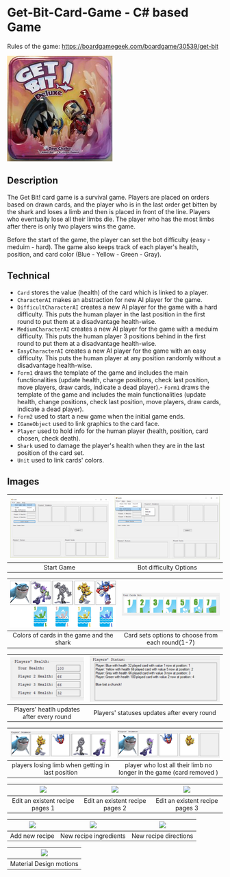 # Get-Bit-Card-Game - C# based Game

Rules of the game: https://boardgamegeek.com/boardgame/30539/get-bit

![main screen](https://github.com/aza0092/Get-Bit-Card-Game/blob/master/GetBit%20Project/media/mainScreen.jpg)

## Description

The Get Bit! card game is a survival game. Players are placed on orders based on drawn cards, and the player who is in the last order get bitten by the shark and loses a limb and then is placed in front of the line. Players who eventually lose all their limbs die. The player who has the most limbs after there is only two players wins the game.

Before the start of the game, the player can set the bot difficulty (easy - meduim - hard). The game also keeps track of each player's health, position, and card color (Blue - Yellow - Green - Gray).

## Technical 
- `Card` stores the value (health) of the card which is linked to a player. 
- `CharacterAI` makes an abstraction for new AI player for the game.
- `DifficultCharacterAI` creates a new AI player for the game with a hard difficulty. This puts the human player in the last position in the first round to put them at a disadvantage health-wise.
- `MediumCharacterAI` creates a new AI player for the game with a meduim difficulty. This puts the human player 3 positions behind in the first round to put them at a disadvantage health-wise.
- `EasyCharacterAI` creates a new AI player for the game with an easy difficulty. This puts the human player at any position randomly without a disadvantage health-wise.
- `Form1` draws the template of the game and includes the main functionalities (update health, change positions, check last position, move players, draw cards, indicate a dead player).- `Form1` draws the template of the game and includes the main functionalities (update health, change positions, check last position, move players, draw cards, indicate a dead player).
- `Form2` used to start a new game when the initial game ends.
- `IGameObject` used to link graphics to the card face.
- `Player` used to hold info for the human player (health, position, card chosen, check death).
- `Shark` used to damage the player's health when they are in the last position of the card set.
- `Unit` used to link cards' colors.

## Images
| ![](https://github.com/aza0092/Get-Bit-Card-Game/blob/master/GetBit%20Project/media/startGame.png) | ![](https://github.com/aza0092/Get-Bit-Card-Game/blob/master/GetBit%20Project/media/botDifficulty.png) |
|:---:|:---:|
| Start Game  | Bot difficulty Options |


| ![](https://github.com/aza0092/Get-Bit-Card-Game/blob/master/GetBit%20Project/media/cardColors.png) | ![](https://github.com/aza0092/Get-Bit-Card-Game/blob/master/GetBit%20Project/media/cardSets.PNG) |
|:---:|:---:|
| Colors of cards in the game and the shark | Card sets options to choose from each round(1-7) |


| ![](https://github.com/aza0092/Get-Bit-Card-Game/blob/master/GetBit%20Project/media/health.PNG) | ![](https://github.com/aza0092/Get-Bit-Card-Game/blob/master/GetBit%20Project/media/status.PNG) |
|:---:|:---:|
| Players' heatlh updates after every round | Players' statuses updates after every round |


| ![](https://github.com/aza0092/Get-Bit-Card-Game/blob/master/GetBit%20Project/media/limbs.PNG) | ![](https://github.com/aza0092/Get-Bit-Card-Game/blob/master/GetBit%20Project/media/dead.PNG) |
|:---:|:---:|
| players losing limb when getting in last position | player who lost all their limb no longer in the game (card removed ) |

| ![](https://github.com/aza0092/Cooking-Recipe-Android-App/blob/master/media/edit%20rec.png) | ![](https://github.com/aza0092/Cooking-Recipe-Android-App/blob/master/media/edit%20ing%20or%20add%20new.png) | ![](https://github.com/aza0092/Cooking-Recipe-Android-App/blob/master/media/edit%20new%20descr.png) |
|:---:|:---:|:---:|
| Edit an existent recipe pages 1| Edit an existent recipe pages 2| Edit an existent recipe pages 3|

| ![](https://github.com/aza0092/Cooking-Recipe-Android-App/blob/master/media/new%20recipe%20new%20descri%20plus%20image.png) | ![](https://github.com/aza0092/Cooking-Recipe-Android-App/blob/master/media/new%20rec%20added.png) | ![](https://github.com/aza0092/Cooking-Recipe-Android-App/blob/master/media/new%20rec%20dir.png) |
|:---:|:---:|:---:|
| Add new recipe| New recipe ingredients| New recipe directions|

| ![](https://github.com/aza0092/Cooking-Recipe-Android-App/blob/master/media/material%20design.gif) |
|:---:|
| Material Design motions |
